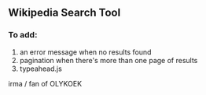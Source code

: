 ## Wikipedia Search Tool

### To add:
1. an error message when no results found
2. pagination when there's more than one page of results
3. typeahead.js

irma / fan of OLYKOEK